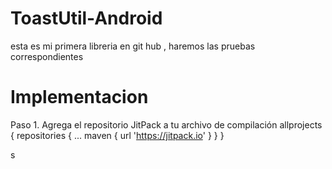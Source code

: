 # ToastUtil-Android
esta es mi primera libreria en git hub , haremos las pruebas correspondientes

# Implementacion
Paso 1. Agrega el repositorio JitPack a tu archivo de compilación
allprojects {
	repositories {
		...
		maven { url 'https://jitpack.io' }
	}
}
  
s
